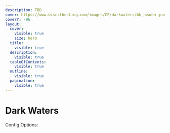 ```yaml
---
description: TBD
cover: https://www.bisecthosting.com/images/CF/darkwaters/bh_header.png
coverY: -96
layout:
  cover:
    visible: true
    size: hero
  title:
    visible: true
  description:
    visible: true
  tableOfContents:
    visible: true
  outline:
    visible: true
  pagination:
    visible: true
---
```


# Dark Waters

Config Options:
